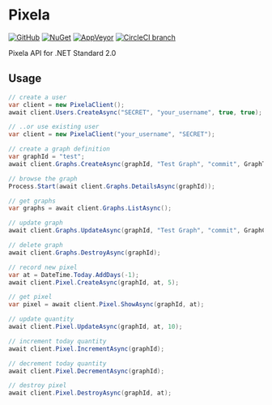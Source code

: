 # Pixela

[![GitHub](https://img.shields.io/github/license/mika-f/Pixela.svg?style=flat-square)](./LICENSE)
[![NuGet](https://img.shields.io/nuget/v/Pixela.svg?style=flat-square)](https://nuget.org/packages/Pixela)
[![AppVeyor](https://img.shields.io/appveyor/ci/mika-f/Pixela.svg?style=flat-square)](https://ci.appveyor.com/project/mika-f/pixela)
[![CircleCI branch](https://img.shields.io/circleci/project/github/mika-f/Pixela/master.svg?style=flat-square)](https://circleci.com/gh/mika-f/Pixela)


Pixela API for .NET Standard 2.0

## Usage

```csharp
// create a user
var client = new PixelaClient();
await client.Users.CreateAsync("SECRET", "your_username", true, true);

// ..or use existing user
var client = new PixelaClient("your_username", "SECRET");

// create a graph definition
var graphId = "test";
await client.Graphs.CreateAsync(graphId, "Test Graph", "commit", GraphType.Int, GraphColor.Sora);

// browse the graph
Process.Start(await client.Graphs.DetailsAsync(graphId));

// get graphs
var graphs = await client.Graphs.ListAsync();

// update graph
await client.Graphs.UpdateAsync(graphId, "Test Graph", "commit", GraphColor.Ichou);

// delete graph
await client.Graphs.DestroyAsync(graphId);

// record new pixel
var at = DateTime.Today.AddDays(-1);
await client.Pixel.CreateAsync(graphId, at, 5);

// get pixel
var pixel = await client.Pixel.ShowAsync(graphId, at);

// update quantity
await client.Pixel.UpdateAsync(graphId, at, 10);

// increment today quantity
await client.Pixel.IncrementAsync(graphId);

// decrement today quantity
await client.Pixel.DecrementAsync(graphId);

// destroy pixel
await client.Pixel.DestroyAsync(graphId, at);
```
